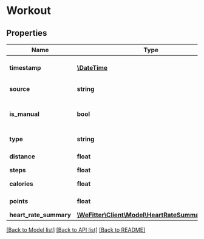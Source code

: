 # Workout

## Properties
Name | Type | Description | Notes
------------ | ------------- | ------------- | -------------
**timestamp** | [**\DateTime**](\DateTime.md) | Starting time of the measurement. | 
**source** | **string** | Origin of the data. | 
**is_manual** | **bool** | Whether the data was entered manually. | [optional] 
**type** | **string** | Type of the activity. | 
**distance** | **float** | Distance in meters. | [optional] 
**steps** | **float** | Steps taken. | [optional] 
**calories** | **float** | Calories burned. | [optional] 
**points** | **float** | Points earned. | [optional] 
**heart_rate_summary** | [**\WeFitter\Client\Model\HeartRateSummaryLinked**](HeartRateSummaryLinked.md) |  | [optional] 

[[Back to Model list]](../../README.md#documentation-for-models) [[Back to API list]](../../README.md#documentation-for-api-endpoints) [[Back to README]](../../README.md)


